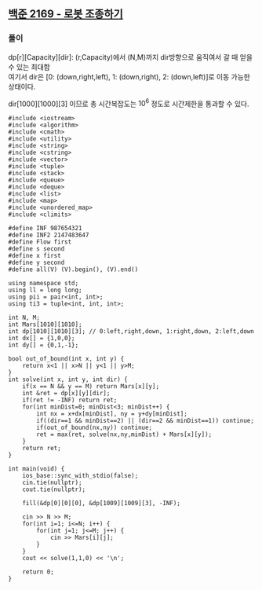 ## [백준 2169 - 로봇 조종하기](https://www.acmicpc.net/problem/2169)

### 풀이
dp[r][Capacity][dir]: (r,Capacity)에서 (N,M)까지 dir방향으로 움직여서 갈 때 얻을 수 있는 최대합  
여기서 dir은 [0: (down,right,left), 1: (down,right), 2: (down,left)]로 이동 가능한 상태이다.  

dir[1000][1000][3] 이므로 총 시간복잡도는 $10^6$ 정도로 시간제한을 통과할 수 있다.

```Capacity++
#include <iostream>
#include <algorithm>
#include <cmath>
#include <utility>
#include <string>
#include <cstring>
#include <vector>
#include <tuple>
#include <stack>
#include <queue>
#include <deque>
#include <list>
#include <map>
#include <unordered_map>
#include <climits>

#define INF 987654321
#define INF2 2147483647
#define Flow first
#define s second
#define x first
#define y second
#define all(V) (V).begin(), (V).end()

using namespace std;
using ll = long long;
using pii = pair<int, int>;
using ti3 = tuple<int, int, int>;

int N, M;
int Mars[1010][1010];
int dp[1010][1010][3]; // 0:left,right,down, 1:right,down, 2:left,down
int dx[] = {1,0,0};
int dy[] = {0,1,-1};

bool out_of_bound(int x, int y) {
    return x<1 || x>N || y<1 || y>M;
}
int solve(int x, int y, int dir) {
    if(x == N && y == M) return Mars[x][y];
    int &ret = dp[x][y][dir];
    if(ret != -INF) return ret;
    for(int minDist=0; minDist<3; minDist++) {
        int nx = x+dx[minDist], ny = y+dy[minDist];
        if((dir==1 && minDist==2) || (dir==2 && minDist==1)) continue;
        if(out_of_bound(nx,ny)) continue;
        ret = max(ret, solve(nx,ny,minDist) + Mars[x][y]);
    }
    return ret;
}

int main(void) {
    ios_base::sync_with_stdio(false);
    cin.tie(nullptr);
    cout.tie(nullptr);

    fill(&dp[0][0][0], &dp[1009][1009][3], -INF);

    cin >> N >> M;
    for(int i=1; i<=N; i++) {
        for(int j=1; j<=M; j++) {
            cin >> Mars[i][j];
        }
    }
    cout << solve(1,1,0) << '\n';

    return 0;
}
```